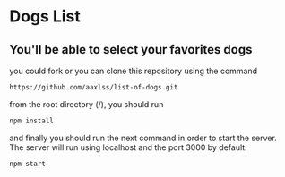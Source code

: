 # Dogs List
## You'll be able to select your favorites dogs


you could fork or you can clone this repository using the command 
```sh
https://github.com/aaxlss/list-of-dogs.git
```

from the root directory (/), you should run

```sh
npm install
```

and finally you should run the next command in order to start the server. The server will run using localhost and the port 3000 by default.


```sh
npm start
```
